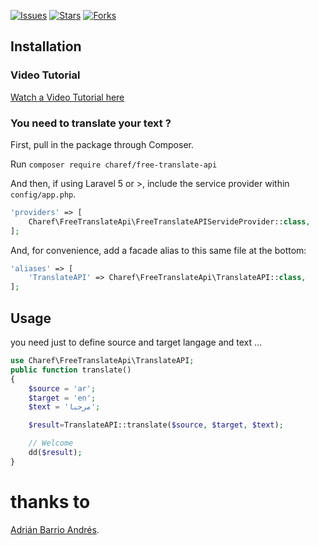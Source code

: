 
[![Issues](	https://img.shields.io/github/issues/charef00/free-translate-api?style=flat-square)](https://github.com/charef00/free-translate-api/issues)
[![Stars](	https://img.shields.io/github/stars/charef00/free-translate-api?style=flat-square)](https://github.com/charef00/free-translate-api/stargazes)
[![Forks](	https://img.shields.io/github/forks/charef00/free-translate-api?style=flat-square)](https://github.com/charef00/free-translate-api/forks)

## Installation

### Video Tutorial

[Watch a Video Tutorial here](https://packagist.org/packages/charef/free-translate-api)

### You need to translate your text ?

First, pull in the package through Composer.

Run `composer require charef/free-translate-api`

And then, if using Laravel 5 or >, include the service provider within `config/app.php`.

```php
'providers' => [
    Charef\FreeTranslateApi\FreeTranslateAPIServideProvider::class,
];
```

And, for convenience, add a facade alias to this same file at the bottom:

```php
'aliases' => [
    'TranslateAPI' => Charef\FreeTranslateApi\TranslateAPI::class,
];
```

## Usage

you need just to define source and target langage and text ...

```php
use Charef\FreeTranslateApi\TranslateAPI;
public function translate()
{
    $source = 'ar';
    $target = 'en';
    $text = 'مرحبا';

    $result=TranslateAPI::translate($source, $target, $text);

    // Welcome
    dd($result);
}
```
# thanks to 
[Adrián Barrio Andrés](https://github.com/statickidz).

